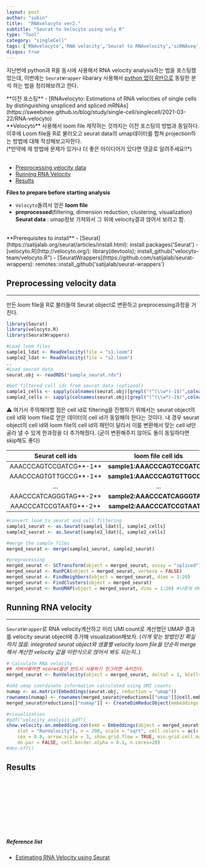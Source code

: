 ```yaml
---
layout: post
author: "subin"
title:  "RNAvelocyto ver2."
subtitle: "Seurat to Velocyto using only R"
type: "Tool"
category: "singleCell"
tags: ['RNAvelocyto','RNA velocity','Seurat to RNAvelocity','scRNAseq','R']
disqus: true
---
```

지난번에 python과 R을 동시에 사용해서 RNA velocity analysis하는 법을 포스팅했었는데,  이번에는 `SeuratWrapper` libarary 사용해서 <u>python 없이 R만으로</u> 동일한 분석 하는 법을 정리해보려고 한다.

<div class="bs-callout bs-callout-success">
<div markdown="1">
**이전 포스팅** 
- [RNAvelocyto: Estimations of RNA velocities of single cells by distinguishing unspliced and spliced mRNAs](https://sweebinee.github.io/blog/study/single-cell/singlecell/2021-03-22/RNA-velocyto)
</div></div>
**Velocyto** 사용해서 loom file 제작하는 것까지는 이전 포스팅의 방법과 동일하다. 이후에 Loom file을 R로 불러오고 seurat data의 umap데이터를 합쳐 projection하는 방법에 대해 작성해보고자한다. <br/>(*만약에 제 방법에 문제가 있거나 더 좋은 아이디어가 있다면 댓글로 알려주세요!!*)
<br/><br/>

- [Preprocessing velocity data](#preprocessing-velocity-data)
- [Running RNA Velocity](#running-rna-velocity)
- [Results](#results)



**Files to prepare before starting analysis** 
- `Velocyto`돌려서 얻은 **loom file**
- **preprocessed**(filtering, dimension reduction, clustering, visualization) **Seurat data** : umap정보 가져와서 그 위에 velocity결과 얹어서 보려고 함.
<br/>
**Prerequisites to install**
- [Seurat](https://satijalab.org/seurat/articles/install.html): install.packages('Seurat')
- [velocyto.R](http://velocyto.org/): library(devtools); install_github("velocyto-team/velocyto.R")
- [SeuratWrappers](https://github.com/satijalab/seurat-wrappers): remotes::install_github('satijalab/seurat-wrappers')


## Preprocessing velocity data
---
만든 loom file을 R로 불러들여 Seurat object로 변환하고 preprocessing과정을 거친다. 

```R
library(Seurat)
library(velocyto.R)
library(SeuratWrappers)
```
```R
#Load loom files
sample1_ldat <- ReadVelocity(file = "s1.loom")
sample2_ldat <- ReadVelocity(file = "s2.loom")
..
#Load seurat data
seurat.obj <- readRDS("sample_seurat.rds")

#Get filtered cell ids from seurat data (optional)
sample1_cells <- sapply(colnames(seurat.obj)[grepl("(^(\\w*)-1$)",colnames(seurat.obj))], function(x) paste0("sample1:",substr(x,1,16),"x")) 
sample2_cells <- sapply(colnames(seurat.obj)[grepl("(^(\\w*)-2$)",colnames(seurat.obj))], function(x) paste0("sample2:",substr(x,1,16),"x")) 
```
:warning: 여기서 주의해야할 점은 cell id로 filtering을 진행하기 위해서는 seurat object의 cell id와 loom file로 얻은 데이터의 cell id가 동일해야 한다는 것이다. 내 경우 seurat object의 cell id와 loom file의 cell id의 패턴이 달라서 이를 변환해서 맞는 cell id만 골라 낼 수 있게 한과정을 더 추가해줬다. (굳이 변환해주지 않아도 둘이 동일하다면 skip해도 좋다)

| Seurat cell ids  |loom file cell ids|  
|:----------------:|:----------------:| 
|AAACCCAGTCCGATCG**-1**|**sample1:**AAACCCAGTCCGATCG**x**|
|AAACCCAGTGTTGCCG**-1**|**sample1:**AAACCCAGTGTTGCCG**x**|
|...|...|
|AAACCCATCAGGGTAG**-2**|**sample2:**AAACCCATCAGGGTAG**x**|
|AAACCCATCCGTAATG**-2**|**sampel2:**AAACCCATCCGTAATG**x**|

```R
#convert loom to seurat and cell filtering
sample1_seurat <- as.Seurat(sample1_ldat)[, sample1_cells]
sample2_seurat <- as.Seurat(sample2_ldat)[, sample2_cells]

#merge the sample files 
merged_seurat <- merge(sample1_seurat, sample2_seurat)

#preprocessing
merged_seurat <- SCTransform(object = merged_seurat, assay = "spliced")
merged_seurat <- RunPCA(object = merged_seurat, verbose = FALSE)
merged_seurat <- FindNeighbors(object = merged_seurat, dims = 1:20)
merged_seurat <- FindClusters(object = merged_seurat)
merged_seurat <- RunUMAP(object = merged_seurat, dims = 1:20) #나중에 UMI count로 먼저 계산했던 UMAP으로 덮어씌울 예정
```


## Running RNA velocity
---
`SeuratWrapper`로 RNA velocity계산하고 미리 UMI count로 계산했던 UMAP 결과를 velocity seurat object에 추가해 visualization해보자. (*이게 맞는 방법인진 확실하지 않음: integrated seurat object와 샘플별 velocity loom file을 단순히 merge해서 계산한 velocity 값을 이런식으로 얹어서 봐도 되는지..*)
```R
# Calculate RNA velocity
## 서버사용하면 ncores옵션 반드시 사용하기 안그러면 속터진다.
merged_seurat <- RunVelocity(object = merged_seurat, deltaT = 1, kCells = 25, fit.quantile = 0.02, ncores = 20) 

#add umap coordinate information calculated using UMI counts
numap <- as.matrix(Embeddings(seurat.obj, reduction = "umap"))
rownames(numap) <- rownames(merged_seurat@reductions[["umap"]]@cell.embeddings[,1:2])
merged_seurat@reductions[["numap"]] <- CreateDimReducObject(embeddings = numap, key = "UMAP_", assay = DefaultAssay(merged_seurat))

#visualization
#pdf("velocity_analysis.pdf")
show.velocity.on.embedding.cor(emb = Embeddings(object = merged_seurat, reduction = "numap"), vel = Tool(object = merged_seurat, 
    slot = "RunVelocity"), n = 200, scale = "sqrt", cell.colors = ac(x = cell.colors, alpha = 0.5), 
    cex = 0.8, arrow.scale = 3, show.grid.flow = TRUE, min.grid.cell.mass = 0.5, grid.n = 40, arrow.lwd = 1, 
    do.par = FALSE, cell.border.alpha = 0.1, n.cores=20)
#dev.off()

```

## Results


<br/><br/><br/><br/><br/><br/><br/><br/>
##### Reference list
- [Estimating RNA Velocity using Seurat](http://htmlpreview.github.io/?https://github.com/satijalab/seurat-wrappers/blob/master/docs/velocity.html)
